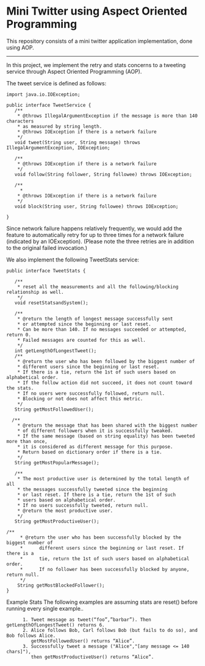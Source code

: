 # Mini Twitter using Aspect Oriented Programming
This repository consists of a mini twitter application implementation, done using AOP.
___

In this project, we implement the retry and stats concerns to a tweeting service through Aspect Oriented Programming (AOP). 

The tweet service is defined as follows:
    
    import java.io.IOException;
    
    public interface TweetService {
       /**
        * @throws IllegalArgumentException if the message is more than 140 characters
        * as measured by string length.
        * @throws IOException if there is a network failure
        */
       void tweet(String user, String message) throws IllegalArgumentException, IOException;
    
       /**
        * @throws IOException if there is a network failure
        */
       void follow(String follower, String followee) throws IOException;
    
       /**
         * 
        * @throws IOException if there is a network failure
        */
       void block(String user, String followee) throws IOException;
    
    }

Since network failure happens relatively frequently, we would add the feature to automatically retry for up to three times for a network failure (indicated by an IOException). (Please note the three retries are in addition to the original failed invocation.)

We also implement the following TweetStats service:

    public interface TweetStats {

       /**
        * reset all the measurements and all the following/blocking relationship as well.
        */
       void resetStatsandSystem();

       /**
        * @return the length of longest message successfully sent
        * or attempted since the beginning or last reset.
        * Can be more than 140. If no messages succeeded or attempted, return 0.
        * Failed messages are counted for this as well.
        */
       int getLengthOfLongestTweet();
       /**
        * @return the user who has been followed by the biggest number of
        * different users since the beginning or last reset.
        * If there is a tie, return the 1st of such users based on alphabetical order.
        * If the follow action did not succeed, it does not count toward the stats.
        * If no users were successfully followed, return null.
        * Blocking or not does not affect this metric.
        */
       String getMostFollowedUser();

      /**
        * @return the message that has been shared with the biggest number
        * of different followers when it is successfully tweaked.
        * If the same message (based on string equality) has been tweeted more than once,
        * it is considered as different message for this purpose.
        * Return based on dictionary order if there is a tie.
        */
       String getMostPopularMessage();

       /**
        * The most productive user is determined by the total length of all
        * the messages successfully tweeted since the beginning
        * or last reset. If there is a tie, return the 1st of such
        * users based on alphabetical order.
        * If no users successfully tweeted, return null.
        * @return the most productive user.
        */
       String getMostProductiveUser();

    /**
         * @return the user who has been successfully blocked by the biggest number of
         *     	different users since the beginning or last reset. If there is a
         *     	tie, return the 1st of such users based on alphabetical order.
         *     	If no follower has been successfully blocked by anyone, return null.
         */
        String getMostBlockedFollower();
    }
    
Example Stats
The following examples are assuming stats are reset() before running every single example..

          1. Tweet message as tweet(“foo”,”barbar”). Then getLengthOfLongestTweet() returns 6.
          2. Alice follows Bob, Carl follows Bob (but fails to do so), and Bob follows Alice.
             getMostFollowedUser() returns “Alice”.
          3. Successfully tweet a message ("Alice","[any message <= 140 chars]"),
             then getMostProductiveUser() returns “Alice”.

